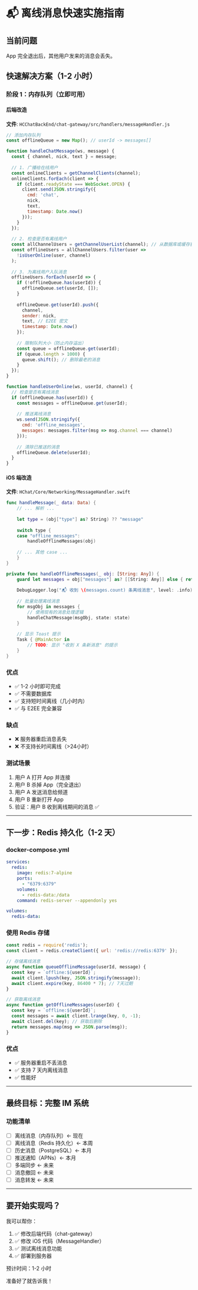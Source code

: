 # 📬 离线消息快速实施指南

## 当前问题

App 完全退出后，其他用户发来的消息会丢失。

## 快速解决方案（1-2 小时）

### 阶段 1：内存队列（立即可用）

#### 后端改造

**文件**: `HCChatBackEnd/chat-gateway/src/handlers/messageHandler.js`

```javascript
// 添加内存队列
const offlineQueue = new Map(); // userId -> messages[]

function handleChatMessage(ws, message) {
  const { channel, nick, text } = message;
  
  // 1. 广播给在线用户
  const onlineClients = getChannelClients(channel);
  onlineClients.forEach(client => {
    if (client.readyState === WebSocket.OPEN) {
      client.send(JSON.stringify({
        cmd: 'chat',
        nick,
        text,
        timestamp: Date.now()
      }));
    }
  });
  
  // 2. 检查是否有离线用户
  const allChannelUsers = getChannelUserList(channel); // 从数据库或缓存获取
  const offlineUsers = allChannelUsers.filter(user => 
    !isUserOnline(user, channel)
  );
  
  // 3. 为离线用户入队消息
  offlineUsers.forEach(userId => {
    if (!offlineQueue.has(userId)) {
      offlineQueue.set(userId, []);
    }
    
    offlineQueue.get(userId).push({
      channel,
      sender: nick,
      text, // E2EE 密文
      timestamp: Date.now()
    });
    
    // 限制队列大小（防止内存溢出）
    const queue = offlineQueue.get(userId);
    if (queue.length > 1000) {
      queue.shift(); // 删除最老的消息
    }
  });
}

function handleUserOnline(ws, userId, channel) {
  // 检查是否有离线消息
  if (offlineQueue.has(userId)) {
    const messages = offlineQueue.get(userId);
    
    // 推送离线消息
    ws.send(JSON.stringify({
      cmd: 'offline_messages',
      messages: messages.filter(msg => msg.channel === channel)
    }));
    
    // 清除已推送的消息
    offlineQueue.delete(userId);
  }
}
```

#### iOS 端改造

**文件**: `HChat/Core/Networking/MessageHandler.swift`

```swift
func handleMessage(_ data: Data) {
    // ... 解析 ...
    
    let type = (obj["type"] as? String) ?? "message"
    
    switch type {
    case "offline_messages":
        handleOfflineMessages(obj)
    
    // ... 其他 case ...
    }
}

private func handleOfflineMessages(_ obj: [String: Any]) {
    guard let messages = obj["messages"] as? [[String: Any]] else { return }
    
    DebugLogger.log("📬 收到 \(messages.count) 条离线消息", level: .info)
    
    // 批量处理离线消息
    for msgObj in messages {
        // 使用现有的消息处理逻辑
        handleChatMessage(msgObj, state: state)
    }
    
    // 显示 Toast 提示
    Task { @MainActor in
        // TODO: 显示 "收到 X 条新消息" 的提示
    }
}
```

### 优点

- ✅ 1-2 小时即可完成
- ✅ 不需要数据库
- ✅ 支持短时间离线（几小时内）
- ✅ 与 E2EE 完全兼容

### 缺点

- ❌ 服务器重启消息丢失
- ❌ 不支持长时间离线（>24小时）

### 测试场景

1. 用户 A 打开 App 并连接
2. 用户 B 杀掉 App（完全退出）
3. 用户 A 发送消息给频道
4. 用户 B 重新打开 App
5. 验证：用户 B 收到离线期间的消息 ✅

---

## 下一步：Redis 持久化（1-2 天）

### docker-compose.yml

```yaml
services:
  redis:
    image: redis:7-alpine
    ports:
      - "6379:6379"
    volumes:
      - redis-data:/data
    command: redis-server --appendonly yes

volumes:
  redis-data:
```

### 使用 Redis 存储

```javascript
const redis = require('redis');
const client = redis.createClient({ url: 'redis://redis:6379' });

// 存储离线消息
async function queueOfflineMessage(userId, message) {
  const key = `offline:${userId}`;
  await client.lpush(key, JSON.stringify(message));
  await client.expire(key, 86400 * 7); // 7天过期
}

// 获取离线消息
async function getOfflineMessages(userId) {
  const key = `offline:${userId}`;
  const messages = await client.lrange(key, 0, -1);
  await client.del(key); // 获取后删除
  return messages.map(msg => JSON.parse(msg));
}
```

### 优点

- ✅ 服务器重启不丢消息
- ✅ 支持 7 天内离线消息
- ✅ 性能好

---

## 最终目标：完整 IM 系统

### 功能清单

- [ ] 离线消息（内存队列）← 现在
- [ ] 离线消息（Redis 持久化）← 本周
- [ ] 历史消息（PostgreSQL）← 本月
- [ ] 推送通知（APNs）← 本月
- [ ] 多端同步 ← 未来
- [ ] 消息撤回 ← 未来
- [ ] 消息转发 ← 未来

---

## 要开始实现吗？

我可以帮你：

1. ✅ 修改后端代码（chat-gateway）
2. ✅ 修改 iOS 代码（MessageHandler）
3. ✅ 测试离线消息功能
4. ✅ 部署到服务器

预计时间：1-2 小时

准备好了就告诉我！
